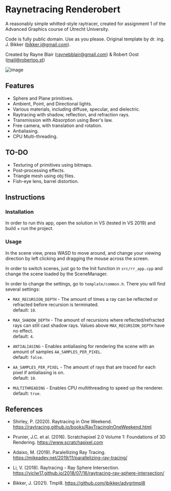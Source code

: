# Raynetracing Renderobert

A reasonably simple whitted-style raytracer, created for assignment 1 of the Advanced Graphics course of Utrecht University.

Code is fully public domain. Use as you please.
Original template by dr. ing. J. Bikker (bikker.j@gmail.com).

Created by Rayne Blair (raynebblair@gmail.com) & Robert Oost (mail@robertoo.st)

![image](https://user-images.githubusercontent.com/33265853/146192846-d1962713-a60e-4188-bb84-c537b9403910.png)

## Features

- Sphere and Plane primitives.
- Ambient, Point, and Directional lights.
- Various materials, including diffuse, specular, and dielectric.
- Raytracing with shadow, reflection, and refraction rays.
- Transmission with Absorption using Beer's law.
- Free camera, with translation and rotation.
- Antialiasing.
- CPU Multi-threading.

## TO-DO

- Texturing of primitives using bitmaps.
- Post-processing effects.
- Triangle mesh using obj files.
- Fish-eye lens, barrel distortion.

## Instructions

### Installation

In order to run this app, open the solution in VS (tested in VS 2019) and build + run the project.

### Usage

In the scene view, press WASD to move around, and change your viewing direction by left clicking and dragging the mouse across the screen.

In order to switch scenes, just go to the Init function in `src/rr_app.cpp` and change the scene loaded by the SceneManager.

In order to change the settings, go to `template/common.h`. There you will find several settings:

- `MAX_RECURSION_DEPTH` - The amount of times a ray can be reflected or refracted before recursion is terminated.\
    default: `10`.

- `MAX_SHADOW_DEPTH` - The amount of recursions where reflected/refracted rays can still cast shadow rays. Values above `MAX_RECURSION_DEPTH` have no effect.\
    default: `4`.

- `ANTIALIASING` - Enables antialiasing for rendering the scene with an amount of samples `AA_SAMPLES_PER_PIXEL`.\
    default: `false`.

- `AA_SAMPLES_PER_PIXEL` - The amount of rays that are traced for each pixel if antialiasing is on.\
    default: `10`.
  
- `MULTITHREADING` - Enables CPU multithreading to speed up the renderer.\
    default: `true`.

## References

- Shirley, P. (2020). Raytracing in One Weekend.
https://raytracing.github.io/books/RayTracingInOneWeekend.html

- Prunier, J.C. et al. (2016). Scratchapixel 2.0 Volume 1: Foundations of 3D Rendering.
https://www.scratchapixel.com

- Adaixo, M. (2019). Paralellizing Ray Tracing.
https://mikeadev.net/2019/11/parallelizing-ray-tracing/

- Li, V. (2018). Raytracing - Ray Sphere Intersection.
https://viclw17.github.io/2018/07/16/raytracing-ray-sphere-intersection/

- Bikker, J. (2021). Tmpl8.
https://github.com/jbikker/advgrtmpl8
